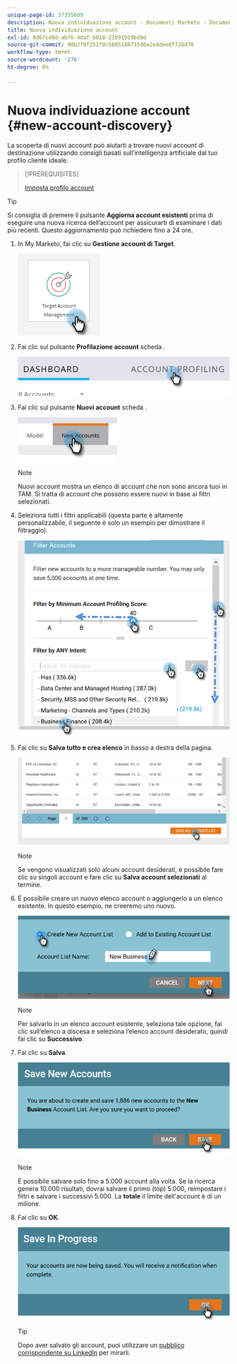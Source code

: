 ```yaml
---
unique-page-id: 37355609
description: Nuova individuazione account - Documenti Marketo - Documentazione del prodotto
title: Nuova individuazione account
exl-id: 0d07cd0d-abf6-4daf-b818-21b91919bd9d
source-git-commit: 90b2f0f251f0c5805188731d0a2e4deedf720d70
workflow-type: tm+mt
source-wordcount: '276'
ht-degree: 0%

---
```


# Nuova individuazione account {#new-account-discovery}

La scoperta di nuovi account può aiutarti a trovare nuovi account di destinazione utilizzando consigli basati sull’intelligenza artificiale dal tuo profilo cliente ideale.

>[!PREREQUISITES]
>
>[Imposta profilo account](/help/marketo/product-docs/target-account-management/account-profiling/setting-up-account-profiling.md)

>[!TIP]
>
>Si consiglia di premere il pulsante **Aggiorna account esistenti** prima di eseguire una nuova ricerca dell’account per assicurarti di esaminare i dati più recenti. Questo aggiornamento può richiedere fino a 24 ore.

1. In My Marketo, fai clic su **Gestione account di Target**.

   ![](assets/new-account-discovery-1.png)

1. Fai clic sul pulsante **Profilazione account** scheda .

   ![](assets/two-2.png)

1. Fai clic sul pulsante **Nuovi account** scheda .

   ![](assets/three-1.png)

   >[!NOTE]
   >
   >Nuovi account mostra un elenco di account che non sono ancora tuoi in TAM. Si tratta di account che possono essere nuovi in base ai filtri selezionati.

1. Seleziona tutti i filtri applicabili (questa parte è altamente personalizzabile, il seguente è solo un esempio per dimostrare il filtraggio).

   ![](assets/four-1.png)

1. Fai clic su **Salva tutto e crea elenco** in basso a destra della pagina.

   ![](assets/five-1.png)

   >[!NOTE]
   >
   >Se vengono visualizzati solo alcuni account desiderati, è possibile fare clic su singoli account e fare clic su **Salva account selezionati** al termine.

1. È possibile creare un nuovo elenco account o aggiungerlo a un elenco esistente. In questo esempio, ne creeremo uno nuovo.

   ![](assets/six-1.png)

   >[!NOTE]
   >
   >Per salvarlo in un elenco account esistente, seleziona tale opzione, fai clic sull’elenco a discesa e seleziona l’elenco account desiderato, quindi fai clic su **Successivo**.

1. Fai clic su **Salva**.

   ![](assets/seven-1.png)

   >[!NOTE]
   >
   >È possibile salvare solo fino a 5.000 account alla volta. Se la ricerca genera 10.000 risultati, dovrai salvare il primo (top) 5.000, reimpostare i filtri e salvare i successivi 5.000. La **totale** il limite dell&#39;account è di un milione.

1. Fai clic su **OK**.

   ![](assets/eight.png)

   >[!TIP]
   >
   >Dopo aver salvato gli account, puoi utilizzare un [pubblico corrispondente su LinkedIn](/help/marketo/product-docs/target-account-management/target/create-an-account-matched-audience-on-linkedin.md) per mirarli.
